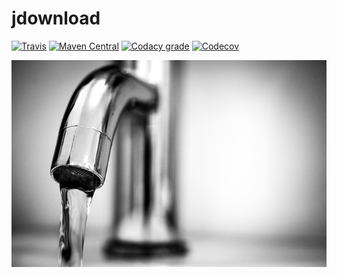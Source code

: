 jdownload
===

[![Travis](https://img.shields.io/travis/io7m/jdownload.png?style=flat-square)](https://travis-ci.org/io7m/jdownload)
[![Maven Central](https://img.shields.io/maven-central/v/com.io7m.jdownload/com.io7m.jdownload.png?style=flat-square)](http://search.maven.org/#search%7Cga%7C1%7Cg%3A%22com.io7m.jdownload%22)
[![Codacy grade](https://img.shields.io/codacy/grade/XXXX.png?style=flat-square)](https://www.codacy.com/app/github_79/jdownload)
[![Codecov](https://img.shields.io/codecov/c/github/io7m/jdownload.png?style=flat-square)](https://codecov.io/gh/io7m/jdownload)

![jdownload](./src/site/resources/jdownload.jpg?raw=true)
